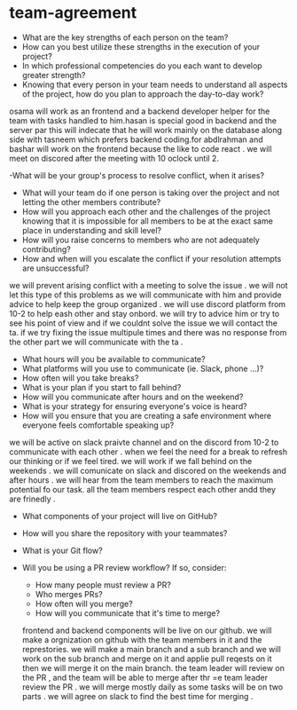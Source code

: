 # team-agreement
- What are the key strengths of each person on the team?
- How can you best utilize these strengths in the execution of your project?
- In which professional competencies do you each want to develop greater strength?
- Knowing that every person in your team needs to understand all aspects of the project, how do you plan to approach the day-to-day work?

osama will work as an frontend and a backend developer helper for the team with tasks handled to him.hasan is special good in backend and the server par this will indecate that he will work mainly on the database along side with tasneem which prefers backend coding.for abdlrahman and bashar will work on the frontend because the like to code react . we will meet on discored after the meeting with 10 oclock until 2.

 -What will be your group's process to resolve conflict, when it arises?
- What will your team do if one person is taking over the project and not letting the other members contribute?
- How will you approach each other and the challenges of the project knowing that it is impossible for all members to be at the exact same place in understanding and skill level?
- How will you raise concerns to members who are not adequately contributing?
- How and when will you escalate the conflict if your resolution attempts are unsuccessful?

we will prevent arising conflict with a meeting to solve the issue .
we will not let this type of this problems as we will communicate with him and provide advice to help keep the group organized .
we will  use discord platform from 10-2 to help eash other and stay onbord.
we will try to advice him or try to see his point of view and if we couldnt solve the issue we will contact the ta.
if we try fixing the issue multipule times and there was no response from the other part we will communicate with the ta .

- What hours will you be available to communicate?
- What platforms will you use to communicate (ie. Slack, phone ...)?
- How often will you take breaks?
- What is your plan if you start to fall behind?
- How will you communicate after hours and on the weekend?
- What is your strategy for ensuring everyone's voice is heard?
- How will you ensure that you are creating a safe environment where everyone feels comfortable speaking up?

we will be active on slack praivte channel and on the discord from 10-2 to communicate with each other .
when we feel the need for a break  to refresh our thinking or if we feel tired.
we will work if we fall behind on the weekends .
we will comunicate on slack and discored on the weekends and after hours .
we will hear from the team members to reach the maximum potential fo our task.
all the team members respect each other andd they are frinedly .

- What components of your project will live on GitHub?
- How will you share the repository with your teammates?
- What is your Git flow?
- Will you be using a PR review workflow? If so, consider:
  - How many people must review a PR?
  - Who merges PRs?
  - How often will you merge?
  - How will you communicate that it's time to merge?
  
  frontend and backend components will be live on our github.
  we will make a  orgnization on github with the team members in it and the represtories.
  we will make a main branch and a sub branch and we will work on the sub branch and merge on it and applie pull reqests on it then we will merge it on the main branch.
  the team leader will review on the PR , and the team will be able to merge after thr =e team leader review the PR .
  we will merge mostly daily as some tasks will be on two parts .
  we will agree on slack to find the best time for merging .
  
  
  
